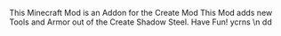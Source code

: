 This Minecraft Mod is an Addon for the Create Mod
This Mod adds new Tools and Armor out of the 
Create Shadow Steel.
Have Fun!
ycrns \n
dd

